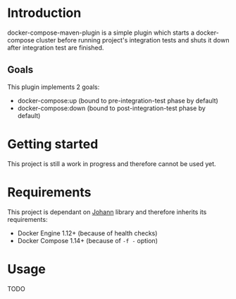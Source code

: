 # Introduction

docker-compose-maven-plugin is a simple plugin which starts a docker-compose cluster before running project's integration tests and shuts it down after
integration test are finished.

## Goals

This plugin implements 2 goals:
* docker-compose:up (bound to pre-integration-test phase by default)
* docker-compose:down (bound to post-integration-test phase by default)

# Getting started

This project is still a work in progress and therefore cannot be used yet.

# Requirements

This project is dependant on [Johann](https://github.com/br4chu/johann) library and therefore inherits its requirements:

* Docker Engine 1.12+ (because of health checks)
* Docker Compose 1.14+ (because of `-f -` option)

# Usage

TODO
